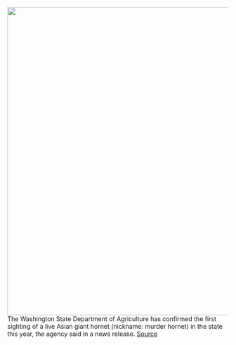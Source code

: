 <img src='https://cdn.vox-cdn.com/thumbor/0aZ0aXbOnpM6Xt_tojLHvjKsOXg=/0x170:587x637/1200x800/filters:focal(248x379:340x471)/cdn.vox-cdn.com/uploads/chorus_image/image/69728626/asian_giant_hornet_attacking_wasp_nest.0.png' width='700px' /><br/>
The Washington State Department of Agriculture has confirmed the first sighting of a live Asian giant hornet (nickname: murder hornet) in the state this year, the agency said in a news release.
<a href='https://www.theverge.com/2021/8/15/22626063/first-asian-giant-murder-hornet-sighting-washington-state'> Source <a/>
